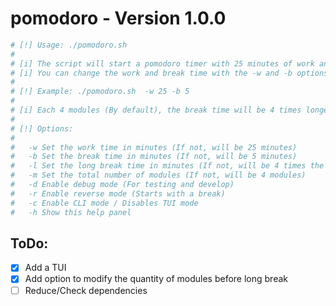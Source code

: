 # pomodoro - Version 1.0.0

```bash
# [!] Usage: ./pomodoro.sh
#
# [i] The script will start a pomodoro timer with 25 minutes of work and 5 minutes of break
# [i] You can change the work and break time with the -w and -b options respectively
#
# [!] Example: ./pomodoro.sh  -w 25 -b 5
#
# [i] Each 4 modules (By default), the break time will be 4 times longer than the break time by default
#
# [!] Options:
#
# 	-w Set the work time in minutes (If not, will be 25 minutes)
# 	-b Set the break time in minutes (If not, will be 5 minutes)
# 	-l Set the long break time in minutes (If not, will be 4 times the break time)
# 	-m Set the total number of modules (If not, will be 4 modules)
# 	-d Enable debug mode (For testing and develop)
# 	-r Enable reverse mode (Starts with a break)
# 	-c Enable CLI mode / Disables TUI mode
# 	-h Show this help panel

```
## ToDo:

- [X] Add a TUI
- [X] Add option to modify the quantity of modules before long break
- [ ] Reduce/Check dependencies
